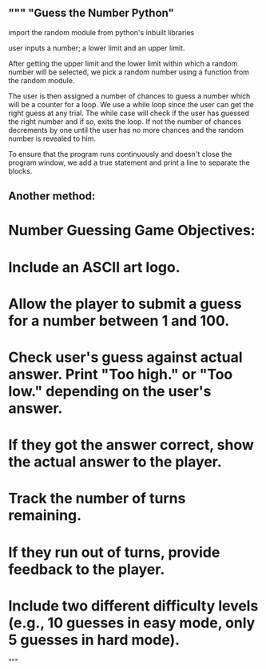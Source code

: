 """
"Guess the Number Python"
-------------------------
import the random module from python's inbuilt libraries

user inputs a number; a lower limit and an upper limit.

After getting the upper limit and the lower limit within which a random number will be selected, we pick a random number using a function from the random module.

The user is then assigned a number of chances to guess a number which will be a counter for a loop. We use a while loop since the user can get the right guess at any trial. The while case will check if the user has guessed the right number and if so, exits the loop. If not the number of chances decrements by one until the user has no more chances and the random number is revealed to him.

To ensure that the program runs continuously and doesn't close the program window, we add a true statement and print a line to separate the blocks.

Another method:
---------------
# Number Guessing Game Objectives:
# Include an ASCII art logo.
# Allow the player to submit a guess for a number between 1 and 100.
# Check user's guess against actual answer. Print "Too high." or "Too low." depending on the user's answer. 
# If they got the answer correct, show the actual answer to the player.
# Track the number of turns remaining.
# If they run out of turns, provide feedback to the player. 
# Include two different difficulty levels (e.g., 10 guesses in easy mode, only 5 guesses in hard mode).


"""